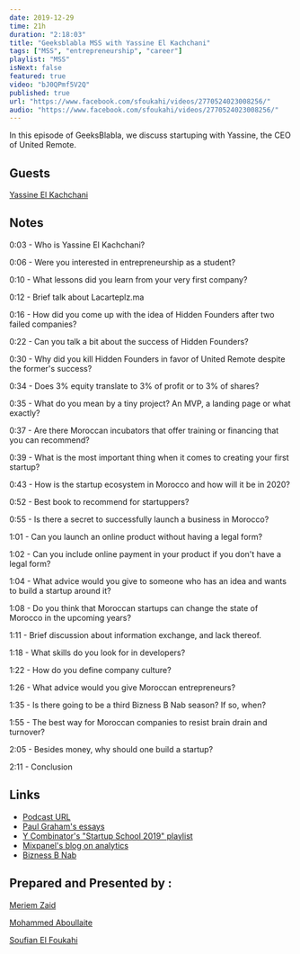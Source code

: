 ```yaml
---
date: 2019-12-29
time: 21h
duration: "2:18:03"
title: "Geeksblabla MSS with Yassine El Kachchani"
tags: ["MSS", "entrepreneurship", "career"]
playlist: "MSS"
isNext: false
featured: true
video: "bJ0QPmf5V2Q"
published: true
url: "https://www.facebook.com/sfoukahi/videos/2770524023008256/"
audio: "https://www.facebook.com/sfoukahi/videos/2770524023008256/"
---
```


In this episode of GeeksBlabla, we discuss startuping with Yassine, the CEO of United Remote.

## Guests

[Yassine El Kachchani](https://www.facebook.com/kachchani)

## Notes

0:03 - Who is Yassine El Kachchani?

0:06 - Were you interested in entrepreneurship as a student?

0:10 - What lessons did you learn from your very first company?

0:12 - Brief talk about Lacarteplz.ma

0:16 - How did you come up with the idea of Hidden Founders after two failed companies?

0:22 - Can you talk a bit about the success of Hidden Founders?

0:30 - Why did you kill Hidden Founders in favor of United Remote despite the former's success?

0:34 - Does 3% equity translate to 3% of profit or to 3% of shares?

0:35 - What do you mean by a tiny project? An MVP, a landing page or what exactly?

0:37 - Are there Moroccan incubators that offer training or financing that you can recommend?

0:39 - What is the most important thing when it comes to creating your first startup?

0:43 - How is the startup ecosystem in Morocco and how will it be in 2020?

0:52 - Best book to recommend for startuppers?

0:55 - Is there a secret to successfully launch a business in Morocco?

1:01 - Can you launch an online product without having a legal form?

1:02 - Can you include online payment in your product if you don't have a legal form?

1:04 - What advice would you give to someone who has an idea and wants to build a startup around it?

1:08 - Do you think that Moroccan startups can change the state of Morocco in the upcoming years?

1:11 - Brief discussion about information exchange, and lack thereof.

1:18 - What skills do you look for in developers?

1:22 - How do you define company culture?

1:26 - What advice would you give Moroccan entrepreneurs?

1:35 - Is there going to be a third Bizness B Nab season? If so, when?

1:55 - The best way for Moroccan companies to resist brain drain and turnover?

2:05 - Besides money, why should one build a startup?

2:11 - Conclusion

## Links

- [Podcast URL](https://www.facebook.com/sfoukahi/videos/2770524023008256/)
- [Paul Graham's essays](http://www.paulgraham.com/articles.html)
- [Y Combinator's "Startup School 2019" playlist](https://www.youtube.com/playlist?list=PLQ-uHSnFig5OMuEYI4rnNz08BIHxhxdHG)
- [Mixpanel's blog on analytics](https://mixpanel.com/blog/)
- [Bizness B Nab](https://www.youtube.com/channel/UC_bxddqRoU6xWe1H5i4qfOg)

## Prepared and Presented by :

[Meriem Zaid](https://www.facebook.com/MeriemZaid/)

[Mohammed Aboullaite](https://www.facebook.com/aboullaite)

[Soufian El Foukahi](https://twitter.com/souffanda/)
